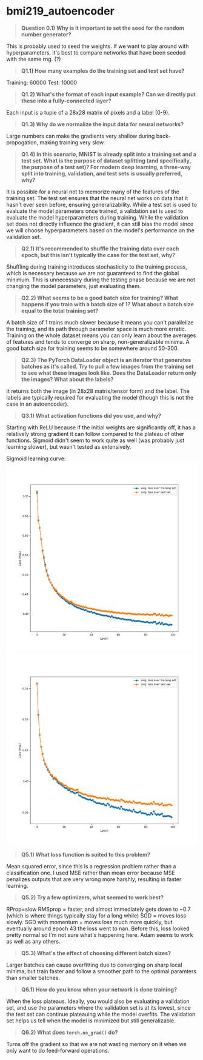 # bmi219_autoencoder



> **Question 0.1) Why is it important to set the seed for the random number
generator?**

This is probably used to seed the weights. If we want to play around
with hyperparameters, it's best to compare networks that have been
seeded with the same rng. (?)

> **Q1.1) How many examples do the training set and test set have?**

Training: 60000
Test: 10000

> **Q1.2) What's the format of each input example? Can we directly put these into a fully-connected layer?**

Each input is a tuple of a 28x28 matrix of pixels and a label (0-9).


> **Q1.3) Why do we normalize the input data for neural networks?**

Large numbers can make the gradients very shallow during
back-propogation, making training very slow.


> **Q1.4) In this scenario, MNIST is already split into a training set 
and a test set. What is the purpose of dataset splitting (and specifically, 
the purpose of a test set)? For modern deep learning, a three-way split 
into training, validation, and test sets is usually preferred, why?**

It is possible for a neural net to memorize many of the features of the
training set. The test set ensures that the neural net works on data
that it hasn't ever seen before, ensuring generalizability.
While a test set is used to evaluate the model parameters once trained, a validation
set is used to evaluate the model hyperparameters during training. While the validation set 
does not directly influence the gradient, it can still bias the model since we 
will choose hyperparameters based on the model's performance on the validation set.


> **Q2.1) It's recommended to shuffle the training data over each epoch, 
but this isn't typically the case for the test set, why?**

Shuffling during training introduces stochasticity to the training
process, which is necessary because we are not guaranteed to find the
global minimum. This is unnecessary during the testing phase because we
are not changing the model parameters, just evaluating them.


> **Q2.2) What seems to be a good batch size for training? What happens if you train 
with a batch size of 1? What about a batch size equal to the total training set?**

A batch size of 1 trains much slower because it means you can't
parallelize the training, and its path through parameter space is 
much more erratic. Training on the whole dataset means you can
only learn about the averages of features and tends to converge on
sharp, non-generalizable minima. A good batch size for
training seems to be somewhere around 50-300.

> **Q2.3) The PyTorch DataLoader object is an iterator that generates batches as it's called. 
Try to pull a few images from the training set to see what these images look like. 
Does the DataLoader return only the images? What about the labels?**

It returns both the image (in 28x28 matrix/tensor form) and the label.
The labels are typically required for evaluating the model (though this
is not the case in an autoencoder).


> **Q3.1) What activation functions did you use, and why?**

Starting with ReLU because if the initial weights are significantly off, it has a
relatively strong gradient it can follow compared to the plateau of
other functions. Sigmoid didn't seem to work
quite as well (was probably just learning slower), but wasn't tested as extensively.

Sigmoid learning curve:
![Sigmoid](default_layers/lr_0.0001_sigmoid.png)
![ReLU](default_layers/lr_0.0001.png)


> **Q5.1) What loss function is suited to this problem?**

Mean squared error, since this is a regression problem rather than a
classification one. I used MSE rather than mean error because MSE
penalizes outputs that are very wrong more harshly, resulting in faster
learning.

> **Q5.2) Try a few optimizers, what seemed to work best?**

RProp=slow
RMSprop = faster, and almost immediately gets down to ~0.7 (which is
where things typically stay for a long while)
SGD = moves loss slowly.
SGD with momentum = moves loss much more quickly, but eventually around
epoch 43 the loss went to nan. Before this, loss looked pretty normal so
I'm not sure what's happening here.
Adam seems to work as well as any others.

> **Q5.3) What's the effect of choosing different batch sizes?**

Larger batches can cause overfitting due to converging on sharp local
minima, but train faster and follow a smoother path to the optimal
paramters than smaller batches.


> **Q6.1)  How do you know when your network is done training?**

When the loss plateaus. Ideally, you would also be evaluating a
validation set, and use the parameters where the validation set is at
its lowest, since the test set can continue plateauing while the model
overfits. The validation set helps us tell when the model is minimized
but still generalizable.


> **Q6.2) What does `torch.no_grad()` do?**

Turns off the gradient so that we are not wasting memory on it when we
only want to do feed-forward operations.
